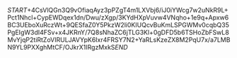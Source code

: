 $START$+4CsVlQGn3Q9vOfiaqAyz3pPZgT4m1LXVbj6/iJ0iYWcg7w2uNkR9L+Pct1Nhcl+CypEWDqex1dn/Dwu/zXgp/3KYdHXpVuvw4VNqho+1e9q+Apxw6BC3UEboXuRczWt+9QESfaZ0Y5PkzW2li0KIUQcvBuKmLSPGWMv0cqbQ35PgEIgW3dI4FSv+x4JKRnY/7Q8sNhaZC6jTLG3Kl+0gDFD5b6TSHoZbFSwL8MvYjqP2tiRtZoVIRULJAVYpK6Ixr4FRSY7N2+YaRLsKzeZX8M2PqU7x/a7LMBN9YL9PXXghMtCF/OJkrX1IRgzMxkS$END$